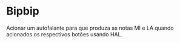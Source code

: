 # Bipbip
Acionar um autofalante para que produza as notas MI e LA quando acionados os respectivos botões usando HAL.
